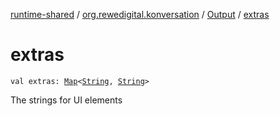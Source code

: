 [runtime-shared](../../index.md) / [org.rewedigital.konversation](../index.md) / [Output](index.md) / [extras](./extras.md)

# extras

`val extras: `[`Map`](https://kotlinlang.org/api/latest/jvm/stdlib/kotlin.collections/-map/index.html)`<`[`String`](https://kotlinlang.org/api/latest/jvm/stdlib/kotlin/-string/index.html)`, `[`String`](https://kotlinlang.org/api/latest/jvm/stdlib/kotlin/-string/index.html)`>`

The strings for UI elements

